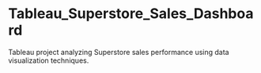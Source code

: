 # Tableau_Superstore_Sales_Dashboard
 Tableau project analyzing Superstore sales performance using data visualization techniques.
